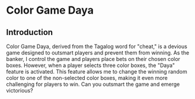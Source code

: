 
# Color Game Daya

## Introduction
Color Game Daya, derived from the Tagalog word for "cheat," is a devious game designed to outsmart players and prevent them from winning. As the banker, I control the game and players place bets on their chosen color boxes. However, when a player selects three color boxes, the "Daya" feature is activated. This feature allows me to change the winning random color to one of the non-selected color boxes, making it even more challenging for players to win. Can you outsmart the game and emerge victorious?
